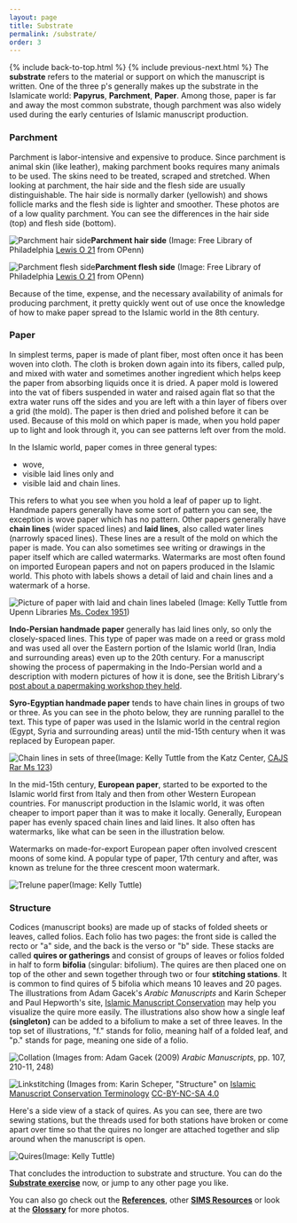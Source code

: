 ```yaml
---
layout: page
title: Substrate
permalink: /substrate/
order: 3
---
```

{% include back-to-top.html %}
{% include previous-next.html %}
The **substrate** refers to the material or support on which the manuscript is written. One of the three p's generally makes up the substrate in the Islamicate world: **Papyrus**, **Parchment**, **Paper**. Among those, paper is far and away the most common substrate, though parchment was also widely used during the early centuries of Islamic manuscript production.

### Parchment
Parchment is labor-intensive and expensive to produce. Since parchment is animal skin (like leather), making parchment books requires many animals to be used. The skins need to be treated, scraped and stretched. When looking at parchment, the hair side and the flesh side are usually distinguishable. The hair side is normally darker (yellowish) and shows follicle marks and the flesh side is lighter and smoother. These photos are of a low quality parchment. You can see the differences in the hair side (top) and flesh side (bottom).

![Parchment hair side](http://openn.library.upenn.edu/Data/0023/lewis_o_021/data/web/6970_0008_web.jpg)**Parchment hair side** (Image: Free Library of Philadelphia [Lewis O 21](http://openn.library.upenn.edu/Data/0023/html/lewis_o_021.html) from OPenn)

![Parchment flesh side](http://openn.library.upenn.edu/Data/0023/lewis_o_021/data/web/6970_0009_web.jpg)**Parchment flesh side** (Image: Free Library of Philadelphia [Lewis O 21](http://openn.library.upenn.edu/Data/0023/html/lewis_o_021.html) from OPenn)

Because of the time, expense, and the necessary availability of animals for producing parchment, it pretty quickly went out of use once the knowledge of how to make paper spread to the Islamic world in the 8th century.

### Paper
In simplest terms, paper is made of plant fiber, most often once it has been woven into cloth. The cloth is broken down again into its fibers, called pulp, and mixed with water and sometimes another ingredient which helps keep the paper from absorbing liquids once it is dried. A paper mold is lowered into the vat of fibers suspended in water and raised again flat so that the extra water runs off the sides and you are left with a thin layer of fibers over a grid (the mold). The paper is then dried and polished before it can be used. Because of this mold on which paper is made, when you hold paper up to light and look through it, you can see patterns left over from the mold.

In the Islamic world, paper comes in three general types:
- wove,
- visible laid lines only and
- visible laid and chain lines.

This refers to what you see when you hold a leaf of paper up to light. Handmade papers generally have some sort of pattern you can see, the exception is wove paper which has no pattern. Other papers generally have **chain lines** (wider spaced lines) and **laid lines**, also called water lines (narrowly spaced lines). These lines are a result of the mold on which the paper is made. You can also sometimes see writing or drawings in the paper itself which are called watermarks. Watermarks are most often found on imported European papers and not on papers produced in the Islamic world. This photo with labels shows a detail of laid and chain lines and a watermark of a horse.

![Picture of paper with laid and chain lines labeled](/islamicmss/assets/laid-and-chain-lines.jpg)
(Image: Kelly Tuttle from Upenn Libraries [Ms. Codex 1951](http://openn.library.upenn.edu/Data/0002/html/mscodex1951.html))

**Indo-Persian handmade paper** generally has laid lines only, so only the closely-spaced lines. This type of paper was made on a reed or grass mold and was used all over the Eastern portion of the Islamic world (Iran, India and surrounding areas) even up to the 20th century. For a manuscript showing the process of papermaking in the Indo-Persian world and a description with modern pictures of how it is done, see the British Library's [post about a papermaking workshop they held](https://britishlibrary.typepad.co.uk/collectioncare/2015/04/making-islamic-style-paper.html).

**Syro-Egyptian handmade paper** tends to have chain lines in groups of two or three. As you can see in the photo below, they are running parallel to the text. This type of paper was used in the Islamic world in the central region (Egypt, Syria and surrounding areas) until the mid-15th century when it was replaced by European paper.

![Chain lines in sets of three](/islamicmss/assets/chain-lines-in3.jpg)(Image: Kelly Tuttle from the Katz Center, [CAJS Rar Ms 123](http://openn.library.upenn.edu/Data/0002/html/kcajs_rar_ms123.html))

In the mid-15th century, **European paper**, started to be exported to the Islamic world first from Italy and then from other Western European countries. For manuscript production in the Islamic world, it was often cheaper to import paper than it was to make it locally. Generally, European paper has evenly spaced chain lines and laid lines. It also often has watermarks, like what can be seen in the illustration below.

Watermarks on made-for-export European paper often involved crescent moons of some kind. A popular type of paper, 17th century and after, was known as trelune for the three crescent moon watermark.

![Trelune paper](/islamicmss/assets/trelune.JPG)(Image: Kelly Tuttle)

### Structure

Codices (manuscript books) are made up of stacks of folded sheets or leaves, called folios. Each folio has two pages: the front side is called the recto or "a" side, and the back is the verso or "b" side. These stacks are called **quires or gatherings** and consist of groups of leaves or folios folded in half to form **bifolia** (singular: bifolium). The quires are then placed one on top of the other and sewn together through two or four **stitching stations**. It is common to find quires of 5 bifolia which means 10 leaves and 20 pages. The illustrations from Adam Gacek's *Arabic Manuscripts* and Karin Scheper and Paul Hepworth's site, [Islamic Manuscript Conservation](https://www.islamicmanuscriptconservation.org/index.html) may help you visualize the quire more easily. The illustrations also show how a single leaf **(singleton)** can be added to a bifolium to make a set of three leaves. In the top set of illustrations, "f." stands for folio, meaning half of a folded leaf, and "p." stands for page, meaning one side of a folio.

![Collation](/islamicmss/assets/codices.jpg)
(Images from: Adam Gacek (2009) *Arabic Manuscripts*, pp. 107, 210-11, 248)

![Linkstitching](/islamicmss/assets/Linkstitch.jpg)
(Images from: Karin Scheper, "Structure" on [Islamic Manuscript Conservation Terminology](https://www.islamicmanuscriptconservation.org/terminology/structure-en.html) [CC-BY-NC-SA 4.0](https://creativecommons.org/licenses/by-nc-sa/4.0/)

Here's a side view of a stack of quires. As you can see, there are two sewing stations, but the threads used for both stations have broken or come apart over time so that the quires no longer are attached together and slip around when the manuscript is open.

![Quires](/islamicmss/assets/quires.jpg)(Image: Kelly Tuttle)

That concludes the introduction to substrate and structure. You can do the [**Substrate exercise**](https://forms.gle/EFyS51SgMQTCQM9n8) now, or jump to any other page you like.

You can also go check out the [**References**](/islamicmss/references/), other [**SIMS Resources**](/islamicmss/sims/) or look at the [**Glossary**](/islamicmss/glossary/) for more photos.
